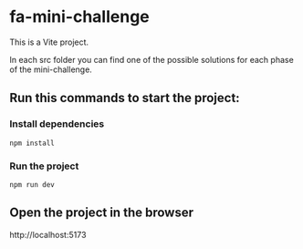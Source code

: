 # fa-mini-challenge

This is a Vite project.

In each src folder you can find one of the possible solutions for each phase of the mini-challenge.


## Run this commands to start the project:

### Install dependencies
```
npm install
```

### Run the project 
```
npm run dev
```

## Open the project in the browser
http://localhost:5173
